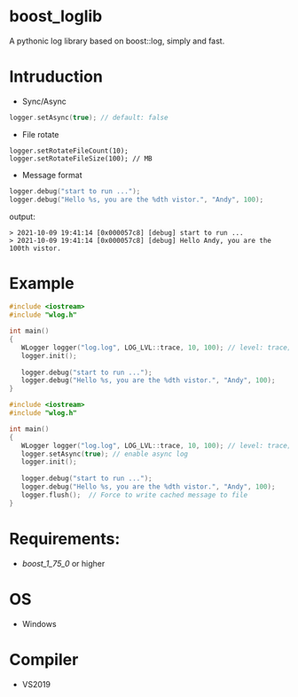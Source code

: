 # boost_loglib
A pythonic log library based on boost::log, simply and fast.

# Intruduction
- Sync/Async
```c++
logger.setAsync(true); // default: false
```
- File rotate
```
logger.setRotateFileCount(10);
logger.setRotateFileSize(100); // MB
```
- Message format
```C++
logger.debug("start to run ...");
logger.debug("Hello %s, you are the %dth vistor.", "Andy", 100);
```
output:
```
> 2021-10-09 19:41:14 [0x000057c8] [debug] start to run ...
> 2021-10-09 19:41:14 [0x000057c8] [debug] Hello Andy, you are the 100th vistor.
```
# Example
```c++
#include <iostream>
#include "wlog.h"

int main()
{
   WLogger logger("log.log", LOG_LVL::trace, 10, 100); // level: trace; file count: 10; file size: 100MB
   logger.init();
   
   logger.debug("start to run ...");
   logger.debug("Hello %s, you are the %dth vistor.", "Andy", 100);
}
```
```c++
#include <iostream>
#include "wlog.h"

int main()
{
   WLogger logger("log.log", LOG_LVL::trace, 10, 100); // level: trace; file count: 10; file size: 100MB
   logger.setAsync(true); // enable async log
   logger.init();
   
   logger.debug("start to run ...");
   logger.debug("Hello %s, you are the %dth vistor.", "Andy", 100);
   logger.flush();  // Force to write cached message to file
}
```
# Requirements:
* _boost_1_75_0_ or higher
# OS
* Windows

# Compiler
* VS2019
